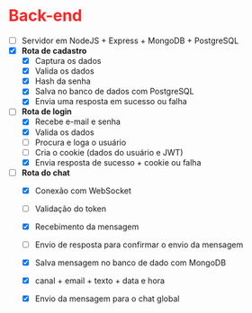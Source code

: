 <h1 style="color:rgb(255, 37, 37)">Back-end</h1>

- [ ] Servidor em NodeJS \+ Express \+ MongoDB \+ PostgreSQL  
- [x] **Rota de cadastro**  
  - [x] Captura os dados  
  - [x] Valida os dados  
  - [x] Hash da senha  
  - [x] Salva no banco de dados com PostgreSQL  
  - [x] Envia uma resposta em sucesso ou falha
- [ ] **Rota de login**  
  - [x] Recebe e-mail e senha  
  - [x] Valida os dados  
  - [ ] Procura e loga o usuário  
  - [ ] Cria o cookie (dados do usuário e JWT)  
  - [x] Envia resposta de sucesso \+ cookie ou falha
- [ ] **Rota do chat**  
  - [x] Conexão com WebSocket  
  - [ ] Validação do token  
  - [x] Recebimento da mensagem  
  - [ ] Envio de resposta para confirmar o envio da mensagem  
  - [x] Salva mensagem no banco de dado com MongoDB  
  - [x] canal \+ email \+ texto \+ data e hora  
  - [x] Envio da mensagem para o chat global
  